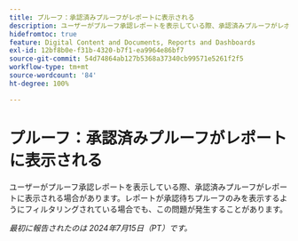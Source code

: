 ```yaml
---
title: プルーフ：承認済みプルーフがレポートに表示される
description: ユーザーがプルーフ承認レポートを表示している際、承認済みプルーフがレポートに表示される場合があります。レポートが承認待ちプルーフのみを表示するようにフィルタリングされている場合でも、この問題が発生することがあります。
hidefromtoc: true
feature: Digital Content and Documents, Reports and Dashboards
exl-id: 12bf8b0e-f31b-4320-b7f1-ea9964e86bf7
source-git-commit: 54d74864ab127b5368a37340cb99571e5261f2f5
workflow-type: tm+mt
source-wordcount: '84'
ht-degree: 100%

---
```


# プルーフ：承認済みプルーフがレポートに表示される

<!--
>[!NOTE]
>
>This issue was fixed on January 28, 2025.
-->

ユーザーがプルーフ承認レポートを表示している際、承認済みプルーフがレポートに表示される場合があります。レポートが承認待ちプルーフのみを表示するようにフィルタリングされている場合でも、この問題が発生することがあります。

_最初に報告されたのは 2024年7月15日（PT）です。_
